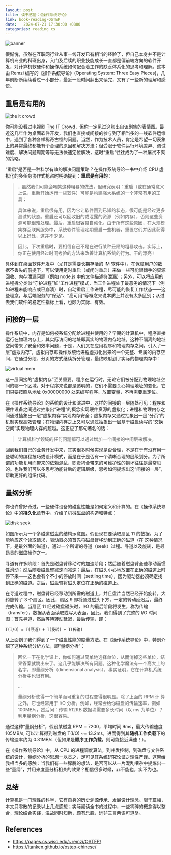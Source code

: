 ```yaml
---
layout: post
title: 读书感悟：《操作系统导论》
link: book-reading-OSTEP
date:   2024-07-21 17:30:00 +0800
categories: reading cs
---
```


![banner](/img/2024-07-21/ostep-book-cover.jpg)

很惭愧，虽然在互联网行业从事一线开发已有相当的经验了，但自己本身并不是计算机专业的科班出身，入门及后续的职业技能成长一直都是偏前端方向的软件开发，对计算机软硬件和操作系统如何配合着工作的缺乏体系化的思考和理解。这本由 Remzi 编写的《操作系统导论》(Operating System: Three Easy Pieces)，几年前断断续续看过一小部分，最近一段时间翻出来读完，又有了一些新的理解和感悟。

## 重启是有用的

![the it crowd](/img/2024-07-21/ostep-the-it-crowd.png)

你可能没看过电视剧 [The IT Crowd](https://en.wikipedia.org/wiki/The_IT_Crowd)，但你一定见过这张出自该剧集的表情图。最近这几年作为桌面软件开发，我们也直接或间接的参与到了相当多的一线软件运维中，遇到了各种各样稀奇古怪的问题。当然，作为技术人员，肯定是希望一切表象上的异常最终都能有个合理的原因和解决方法；但受限于软件运行环境差异、调试难度、解决问题周期等等无法快速定位解决，这时“重启”往往成为了一种屡试不爽的策略。

“重启”是否是一种科学有效的解决问题策略？在操作系统导论一书中介绍 CPU 虚拟化的多任务协作式抢占时明确提到：**重启是有用的**：

> ...虽然我们可能会嘲笑这种粗暴的做法，但研究表明：重启（或在通常意义上说，重新开始运行一些软件）可能是构建强大系统的一个非常有用的工具：
>
> 具体来说，重启很有用，因为它让软件回到已知的状态，很可能是经过更多测试的状态。重启还可以回收旧的或泄露的资源（例如内存），否则这些资源可能很难处理。最后，重启很容易自动化。由于所有这些原因，在大规模集群互联网服务中，系统软件管理定期重启一些机器，重置它们并因此获得以上好处，这并不少见。
>
> 因此，下次重启时，要相信自己不是在进行某种丑陋的粗暴攻击。实际上，你正在使用经过时间考验的方法来改善计算机系统的行为。干的漂亮！
>

具体到在桌面软件开发中（尤其是需要长期存活的 IM 软件中），在保障用户的数据不丢失的前提下，可以使用定时重启（或闲时重启）来做一些可能很棘手的资源回收、内存泄漏问题（例如 node.js 中的文件描述符泄漏）；另外，可以将应用的进程拆分类似“守护进程”加“工作进程”模式，当工作进程处于最恶劣的情况下（例如进程未能响应或已崩溃）时，自动重启工作进程，尽可能的恢复工作状态——这些理念，与后端服务的“保活”、“高可用”等概念来说本质上并没有太多区别；从过去我们软件的稳定性指标上看，也颇为实际、有效。

## 间接的一层

操作系统中，内存是如何被系统分配给进程并使用的？早期的计算机中，程序直接运行在物理内存上，其实际访问的地址即真实的物理内存地址。这种不隔离的地址空间带来了安全和效率问题，于是，人们又在应用程序和物理内存之间，引入了一层“虚拟内存”。虚拟内存即操作系统给进程虚拟化出来的一个完整、专属的内存空间，它通过分段、分页的方式继续拆分管理，最终映射到了实际的物理内存中：

![virtual mem](/img/2024-07-21/ostep-virtual-mem.png)

这一层间接的“虚拟内存”至关重要。程序在运行时，无论它们被分配到物理地址空间的哪一个区域，对于程序来说都是透明的，它们不需要关心物理地址的变化，它们只要按照从地址 0x00000000 处来编写程序、放置变量，不再需要重定位。

在《操作系统导论》的系统的设计和演进中，这样的间接的一层随处可见：程序和硬件设备之间通过抽象出“进程”的概念实现硬件资源的虚拟化；进程和物理内存之间通过抽象出一层“虚拟内存”实现内存安全；虚拟内存又通过抽象出一层“分页”的机制实现高效管理；在物理内存之上又可以通过抽象出一层基于磁盘读写的“交换空间”实现物理内存的超越。这正应了那句著名的话：

> 计算机科学领域的任何问题都可以通过增加一个间接的中间层来解决。

回到我们自己的业务开发中来，其实很多时候实现是否合理，不是在于有没有用一些聪明的编程技巧或设计模式，而是在于是否有一个清晰合理的层级划分。为了所谓的功能复用而带来的依赖混乱、职责耦合带来的可维护性的损坏往往是最常见的。也许我们可以多思考功能背后的逻辑层级，思考如何提炼出这“间接的一层”，帮助更好的组织代码。

## 量纲分析

你也许曾好奇过，一些硬件设备的磁盘性能是如何定义和计算的。在《操作系统导论》中的**持久化**章节中，介绍了机械磁盘的构造和特点：

![disk seek](/img/2024-07-21/ostep-disk-seek.png)

如图所示为一个多磁道磁盘的结构示意图。假设现在要读取扇区 11 的数据。为了能响应这个读取请求，驱动器必须首先将磁盘臂移动到正确的磁道（在
这种情况下，是最外面的磁道），通过一个所谓的寻道（seek）过程。寻道以及旋转，是最昂贵的磁盘操作之一。

寻道有许多阶段：首先是磁盘臂移动时的加速阶段；然后随着磁盘臂全速移动而惯性滑动；然后随着磁盘臂减速而减速；最后，在磁头小心地放置在正确的磁道上时停下来——这也会有个不小的停放时间（settling time），因为驱动器必须确定找到正确的磁道。之后，磁盘臂将磁头定位在正确的磁道上。

在寻道过程中，磁盘臂已经移动到所需的磁道上，并且盘片当然已经开始旋转，大约旋转了 3 个扇区。因此，扇区 9 即将通过磁头下方，一定的转动延迟后，最终完成传输。当扇区 11 经过磁盘磁头时，I/O 的最后阶段将发生，称为传输（transfer），数据从表面读取或写入表面。因此，我们得到了完整的 I/O 时间图：首先寻道，然后等待转动延迟，最后传输，即：

```
T(I/O) = T(寻道) + T(旋转) + T(传输)
```

从上面例子我们得到了一个磁盘性能的度量方法。在《操作系统导论》中，特别介绍了这种系统分析方法，即“量纲分析”：

> 回忆一下在化学课上，你如何通过简单地选择单位，从而消掉这些单位，结果答案就跳出来了。这几乎能解决所有问题。这种化学魔法有一个高大上的名字，即量纲分析（dimensional analysis），事实证明，它在计算机系统分析中也很有用。
>
> ...
>
> 量纲分析使得一个简单而可重复的过程变得很明显。除了上面的 RPM 计
算之外，它也经常用于 I/O 分析。例如，经常会给你磁盘的传输速率，例如 100MB/s，然后问：传输 512KB 数据块需要多长时间（以 ms 为单位）？利用量纲分析，这很容易。

通过这种“量纲分析”，假设某磁盘 RPM = 7200，平均时间 9ms，最大传输速度 105MB/s, 可以计算得到磁盘的 T(I/O) ~= 13.2ms，进而得到其**随机工作负载**下的传输速率约为 0.31MB/s（但如果是**顺序工作负载**，则可能接近满速！）。

在《操作系统导论》中，从 CPU 的进程调度算法，到并发控制，到磁盘与文件系统的设计，量纲分析的思想一以贯之，足可见其系统研究论证之理性严谨。这带给我相当多的感触：当我们有一些朦胧的想法，是否可以从一片混乱嘈杂中提炼出一些“量纲”，并用来度量分析相关的效果？相信很多时候，非不能也，实不为也。

## 总结

计算机是一门理性的科学，它有自身的历史渊源传承、发展设计理念。限于篇幅，本文只零散的记录以上几点感想；实际阅读全书的过程中，一些零碎的概念得以整合，理论结合实践，温故同时知新，颇有乐趣，远非三言两语可道尽。

## References

- <https://pages.cs.wisc.edu/~remzi/OSTEP/>
- <https://itanken.github.io/ostep-chinese/>
